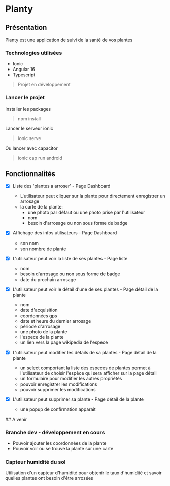 # Planty

## Présentation 
Planty est une application de suivi de la santé de vos plantes

### Technologies utilisées
- Ionic
- Angular 16
- Typescript

> Projet en développement

### Lancer le projet

Installer les packages
> npm install

Lancer le serveur ionic
> ionic serve

Ou lancer avec capacitor
> ionic cap run android

## Fonctionnalités
- [X] Liste des 'plantes a arroser' - Page Dashboard
  - L'utilisateur peut cliquer sur la plante pour directement enregistrer un arrosage
  - la carte de la plante:
    -  une photo par défaut ou une photo prise par l'utilisateur
    - nom
    - besoin d'arrosage ou non sous forme de badge
      
- [X] Affichage des infos utilisateurs - Page Dashboard
    - son nom
    - son nombre de plante
    
- [X] L'utilisateur peut voir la liste de ses plantes - Page liste
  - nom
  - besoin d'arrosage ou non sous forme de badge
  - date du prochain arrosage

- [X] L'utilisateur peut voir le détail d'une de ses plantes - Page détail de la plante
  - nom
  - date d'acquisition
  - coordonnées gps
  - date et heure du dernier arrosage
  - période d'arrosage
  - une photo de la plante
  - l'espece de la plante
  - un lien vers la page wikipedia de l'espece
    
-  [X] L'utilisateur peut modifier les détails de sa plantes - Page détail de la plante
    - un select comportant la liste des especes de plantes permet à l'utilisateur de choisir l'espèce qui sera afficher sur la page détail
    - un formulaire pour modifier les autres propriétés
    - pouvoir enregistrer les modifications
    - pouvoir supprimer les modifications
      
- [X] L'utilisateur peut supprimer sa plante - Page détail de la plante
  - une popup de confirmation apparait
     
## A venir
### Branche dev - développement en cours
- Pouvoir ajouter les coordonnées de la plante
- Pouvoir voir ou se trouve la plante sur une carte

### Capteur humidité du sol
Utilisation d'un capteur d'humidité pour obtenir le taux d'humidité et savoir quelles plantes ont besoin d'être arrosées
